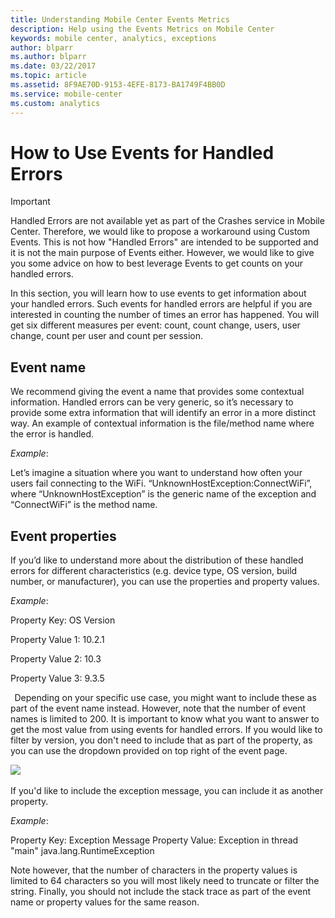 ```yaml
---
title: Understanding Mobile Center Events Metrics
description: Help using the Events Metrics on Mobile Center
keywords: mobile center, analytics, exceptions
author: blparr
ms.author: blparr
ms.date: 03/22/2017
ms.topic: article
ms.assetid: 8F9AE70D-9153-4EFE-8173-BA1749F4BB0D
ms.service: mobile-center
ms.custom: analytics
---
```


# How to Use Events for Handled Errors  

> [!IMPORTANT]
> Handled Errors are not available yet as part of the Crashes service in Mobile Center. Therefore, we would like to propose a workaround using Custom Events. This is not how "Handled Errors" are intended to be supported and it is not the main purpose of Events either. However, we would like to give you some advice on how to best leverage Events to get counts on your handled errors.

In this section, you will learn how to use events to get information about your handled errors. Such events for handled errors are helpful if you are interested in counting the number of times an error has happened. You will get six different measures per event: count, count change, users, user change, count per user and count per session. 
 
## Event name
We recommend giving the event a name that provides some contextual information. Handled errors can be very generic, so it’s necessary to provide some extra information that will identify an error in a more distinct way. An example of contextual information is the file/method name where the error is handled. 

*Example*:

Let’s imagine a situation where you want to understand how often your users fail connecting to the WiFi. 
“UnknownHostException:ConnectWiFi”, where “UnknownHostException” is the generic name of the exception and “ConnectWiFi” is the method name. 
  
## Event properties
If you’d like to understand more about the distribution of these handled errors for different characteristics (e.g. device type, OS version, build number, or manufacturer), you can use the properties and property values. 

*Example*: 

Property Key: OS Version 

Property Value 1: 10.2.1 

Property Value 2: 10.3 

Property Value 3: 9.3.5 

  
Depending on your specific use case, you might want to include these as part of the event name instead. However, note that the number of event names is limited to 200. It is important to know what you want to answer to get the most value from using events for handled errors. 
If you would like to filter by version, you don't need to include that as part of the property, as you can use the dropdown provided on top right of the event page. 


![](~/analytics/images/version-filtering.PNG)
  

If you'd like to include the exception message, you can include it as another property. 

*Example*: 

Property Key: Exception Message 
Property Value: Exception in thread "main" java.lang.RuntimeException 
 
Note however, that the number of characters in the property values is limited to 64 characters so you will most likely need to truncate or filter the string. Finally, you should not include the stack trace as part of the event name or property values for the same reason. 
 